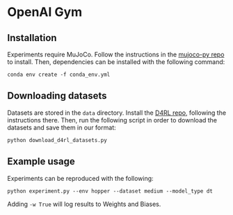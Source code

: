
# OpenAI Gym

## Installation

Experiments require MuJoCo.
Follow the instructions in the [mujoco-py repo](https://github.com/openai/mujoco-py) to install.
Then, dependencies can be installed with the following command:

```
conda env create -f conda_env.yml
```

## Downloading datasets

Datasets are stored in the `data` directory.
Install the [D4RL repo](https://github.com/rail-berkeley/d4rl), following the instructions there.
Then, run the following script in order to download the datasets and save them in our format:

```
python download_d4rl_datasets.py
```

## Example usage

Experiments can be reproduced with the following:

```
python experiment.py --env hopper --dataset medium --model_type dt
```

Adding `-w True` will log results to Weights and Biases.
